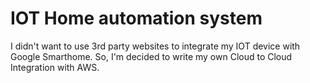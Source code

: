 # IOT Home automation system

I didn't want to use 3rd party websites to integrate my IOT device with Google Smarthome. So, I'm decided to write my own Cloud to Cloud Integration with AWS.
